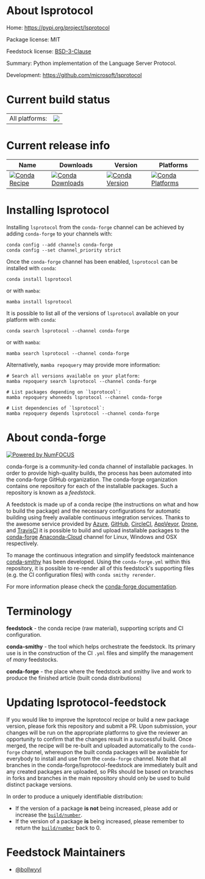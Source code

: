 About lsprotocol
================

Home: https://pypi.org/project/lsprotocol

Package license: MIT

Feedstock license: [BSD-3-Clause](https://github.com/conda-forge/lsprotocol-feedstock/blob/main/LICENSE.txt)

Summary: Python implementation of the Language Server Protocol.

Development: https://github.com/microsoft/lsprotocol

Current build status
====================


<table><tr><td>All platforms:</td>
    <td>
      <a href="https://dev.azure.com/conda-forge/feedstock-builds/_build/latest?definitionId=18219&branchName=main">
        <img src="https://dev.azure.com/conda-forge/feedstock-builds/_apis/build/status/lsprotocol-feedstock?branchName=main">
      </a>
    </td>
  </tr>
</table>

Current release info
====================

| Name | Downloads | Version | Platforms |
| --- | --- | --- | --- |
| [![Conda Recipe](https://img.shields.io/badge/recipe-lsprotocol-green.svg)](https://anaconda.org/conda-forge/lsprotocol) | [![Conda Downloads](https://img.shields.io/conda/dn/conda-forge/lsprotocol.svg)](https://anaconda.org/conda-forge/lsprotocol) | [![Conda Version](https://img.shields.io/conda/vn/conda-forge/lsprotocol.svg)](https://anaconda.org/conda-forge/lsprotocol) | [![Conda Platforms](https://img.shields.io/conda/pn/conda-forge/lsprotocol.svg)](https://anaconda.org/conda-forge/lsprotocol) |

Installing lsprotocol
=====================

Installing `lsprotocol` from the `conda-forge` channel can be achieved by adding `conda-forge` to your channels with:

```
conda config --add channels conda-forge
conda config --set channel_priority strict
```

Once the `conda-forge` channel has been enabled, `lsprotocol` can be installed with `conda`:

```
conda install lsprotocol
```

or with `mamba`:

```
mamba install lsprotocol
```

It is possible to list all of the versions of `lsprotocol` available on your platform with `conda`:

```
conda search lsprotocol --channel conda-forge
```

or with `mamba`:

```
mamba search lsprotocol --channel conda-forge
```

Alternatively, `mamba repoquery` may provide more information:

```
# Search all versions available on your platform:
mamba repoquery search lsprotocol --channel conda-forge

# List packages depending on `lsprotocol`:
mamba repoquery whoneeds lsprotocol --channel conda-forge

# List dependencies of `lsprotocol`:
mamba repoquery depends lsprotocol --channel conda-forge
```


About conda-forge
=================

[![Powered by
NumFOCUS](https://img.shields.io/badge/powered%20by-NumFOCUS-orange.svg?style=flat&colorA=E1523D&colorB=007D8A)](https://numfocus.org)

conda-forge is a community-led conda channel of installable packages.
In order to provide high-quality builds, the process has been automated into the
conda-forge GitHub organization. The conda-forge organization contains one repository
for each of the installable packages. Such a repository is known as a *feedstock*.

A feedstock is made up of a conda recipe (the instructions on what and how to build
the package) and the necessary configurations for automatic building using freely
available continuous integration services. Thanks to the awesome service provided by
[Azure](https://azure.microsoft.com/en-us/services/devops/), [GitHub](https://github.com/),
[CircleCI](https://circleci.com/), [AppVeyor](https://www.appveyor.com/),
[Drone](https://cloud.drone.io/welcome), and [TravisCI](https://travis-ci.com/)
it is possible to build and upload installable packages to the
[conda-forge](https://anaconda.org/conda-forge) [Anaconda-Cloud](https://anaconda.org/)
channel for Linux, Windows and OSX respectively.

To manage the continuous integration and simplify feedstock maintenance
[conda-smithy](https://github.com/conda-forge/conda-smithy) has been developed.
Using the ``conda-forge.yml`` within this repository, it is possible to re-render all of
this feedstock's supporting files (e.g. the CI configuration files) with ``conda smithy rerender``.

For more information please check the [conda-forge documentation](https://conda-forge.org/docs/).

Terminology
===========

**feedstock** - the conda recipe (raw material), supporting scripts and CI configuration.

**conda-smithy** - the tool which helps orchestrate the feedstock.
                   Its primary use is in the construction of the CI ``.yml`` files
                   and simplify the management of *many* feedstocks.

**conda-forge** - the place where the feedstock and smithy live and work to
                  produce the finished article (built conda distributions)


Updating lsprotocol-feedstock
=============================

If you would like to improve the lsprotocol recipe or build a new
package version, please fork this repository and submit a PR. Upon submission,
your changes will be run on the appropriate platforms to give the reviewer an
opportunity to confirm that the changes result in a successful build. Once
merged, the recipe will be re-built and uploaded automatically to the
`conda-forge` channel, whereupon the built conda packages will be available for
everybody to install and use from the `conda-forge` channel.
Note that all branches in the conda-forge/lsprotocol-feedstock are
immediately built and any created packages are uploaded, so PRs should be based
on branches in forks and branches in the main repository should only be used to
build distinct package versions.

In order to produce a uniquely identifiable distribution:
 * If the version of a package **is not** being increased, please add or increase
   the [``build/number``](https://docs.conda.io/projects/conda-build/en/latest/resources/define-metadata.html#build-number-and-string).
 * If the version of a package **is** being increased, please remember to return
   the [``build/number``](https://docs.conda.io/projects/conda-build/en/latest/resources/define-metadata.html#build-number-and-string)
   back to 0.

Feedstock Maintainers
=====================

* [@bollwyvl](https://github.com/bollwyvl/)

